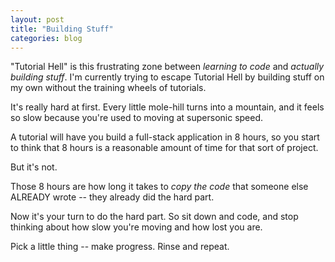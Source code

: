 ```yaml
---
layout: post
title: "Building Stuff"
categories: blog
---
```


"Tutorial Hell" is this frustrating zone between *learning to code* and *actually building stuff*. I'm currently trying to escape Tutorial Hell by building stuff on my own without the training wheels of tutorials.

It's really hard at first. Every little mole-hill turns into a mountain, and it feels so slow because you're used to moving at supersonic speed.

A tutorial will have you build a full-stack application in 8 hours, so you start to think that 8 hours is a reasonable amount of time for that sort of project.

But it's not.

Those 8 hours are how long it takes to *copy the code* that someone else ALREADY wrote -- they already did the hard part.

Now it's your turn to do the hard part. So sit down and code, and stop thinking about how slow you're moving and how lost you are.

Pick a little thing -- make progress. Rinse and repeat.
